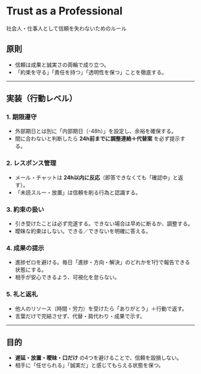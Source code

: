 # Trust as a Professional
社会人・仕事人として信頼を失わないためのルール

## 原則
- 信頼は成果と誠実さの両輪で成り立つ。  
- 「約束を守る」「責任を持つ」「透明性を保つ」ことを徹底する。  

---

## 実装（行動レベル）

### 1. 期限遵守
- 外部期日とは別に「内部期日（-48h）」を設定し、余裕を確保する。  
- 間に合わないと判断したら **24h前までに調整連絡＋代替案** を必ず提示する。  

### 2. レスポンス管理
- メール・チャットは **24h以内に反応**（即答できなくても「確認中」と返す）。  
- 「未読スルー・放置」は信頼を削る行為と認識する。  

### 3. 約束の扱い
- 引き受けたことは必ず完遂する。できない場合は早めに断るか、調整する。  
- 曖昧な約束はしない。できる／できないを明確に答える。  

### 4. 成果の提示
- 進捗ゼロを避ける。毎日「進捗・方向・解決」のどれかを1行で報告できる状態にする。  
- 相手が安心できるよう、可視化を怠らない。  

### 5. 礼と返礼
- 他人のリソース（時間・労力）を受けたら「ありがとう」＋行動で返す。  
- 言葉だけで完結させず、代替・肩代わり・成果で示す。  

---

## 目的
- **遅延・放置・曖昧・口だけ** の4つを避けることで、信頼を毀損しない。  
- 相手に「任せられる」「誠実だ」と感じてもらえる状態を保つ。  
